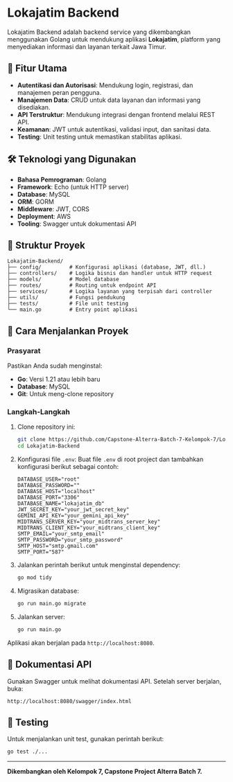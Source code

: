 # Lokajatim Backend

Lokajatim Backend adalah backend service yang dikembangkan menggunakan Golang untuk mendukung aplikasi **Lokajatim**, platform yang menyediakan informasi dan layanan terkait Jawa Timur.

## 📑 Fitur Utama
- **Autentikasi dan Autorisasi**: Mendukung login, registrasi, dan manajemen peran pengguna.
- **Manajemen Data**: CRUD untuk data layanan dan informasi yang disediakan.
- **API Terstruktur**: Mendukung integrasi dengan frontend melalui REST API.
- **Keamanan**: JWT untuk autentikasi, validasi input, dan sanitasi data.
- **Testing**: Unit testing untuk memastikan stabilitas aplikasi.

## 🛠️ Teknologi yang Digunakan
- **Bahasa Pemrograman**: Golang
- **Framework**: Echo (untuk HTTP server)
- **Database**: MySQL
- **ORM**: GORM
- **Middleware**: JWT, CORS
- **Deployment**: AWS
- **Tooling**: Swagger untuk dokumentasi API

## 📂 Struktur Proyek
```
Lokajatim-Backend/
├── config/         # Konfigurasi aplikasi (database, JWT, dll.)
├── controllers/    # Logika bisnis dan handler untuk HTTP request
├── models/         # Model database
├── routes/         # Routing untuk endpoint API
├── services/       # Logika layanan yang terpisah dari controller
├── utils/          # Fungsi pendukung
├── tests/          # File unit testing
└── main.go         # Entry point aplikasi
```

## 🚀 Cara Menjalankan Proyek

### Prasyarat
Pastikan Anda sudah menginstal:
- **Go**: Versi 1.21 atau lebih baru
- **Database**: MySQL
- **Git**: Untuk meng-clone repository

### Langkah-Langkah
1. Clone repository ini:
   ```bash
   git clone https://github.com/Capstone-Alterra-Batch-7-Kelompok-7/Lokajatim-Backend.git
   cd Lokajatim-Backend
   ```

2. Konfigurasi file `.env`:
   Buat file `.env` di root project dan tambahkan konfigurasi berikut sebagai contoh:
   ```
   DATABASE_USER="root"
   DATABASE_PASSWORD=""
   DATABASE_HOST="localhost"
   DATABASE_PORT="3306"
   DATABASE_NAME="lokajatim_db"
   JWT_SECRET_KEY="your_jwt_secret_key"
   GEMINI_API_KEY="your_gemini_api_key"
   MIDTRANS_SERVER_KEY="your_midtrans_server_key"
   MIDTRANS_CLIENT_KEY="your_midtrans_client_key"
   SMTP_EMAIL="your_smtp_email"
   SMTP_PASSWORD="your_smtp_password"
   SMTP_HOST="smtp.gmail.com"
   SMTP_PORT="587"
   ```

3. Jalankan perintah berikut untuk menginstal dependency:
   ```bash
   go mod tidy
   ```

4. Migrasikan database:
   ```bash
   go run main.go migrate
   ```

5. Jalankan server:
   ```bash
   go run main.go
   ```

Aplikasi akan berjalan pada `http://localhost:8080`.

## 📜 Dokumentasi API
Gunakan Swagger untuk melihat dokumentasi API. Setelah server berjalan, buka:
```
http://localhost:8080/swagger/index.html
```

## 🧪 Testing
Untuk menjalankan unit test, gunakan perintah berikut:
```bash
go test ./...
```

---

**Dikembangkan oleh Kelompok 7, Capstone Project Alterra Batch 7.**
